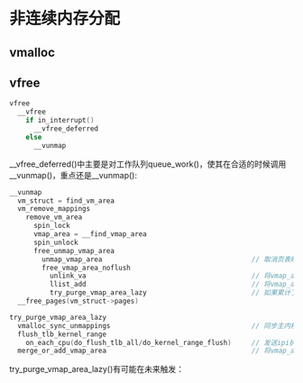 # 非连续内存分配

## vmalloc

## vfree

```c
vfree
  __vfree
    if in_interrupt()
      __vfree_deferred
    else
      __vunmap
```

__vfree_deferred()中主要是对工作队列queue_work()，使其在合适的时候调用__vunmap()，重点还是__vunmap():

```c
__vunmap
  vm_struct = find_vm_area
  vm_remove_mappings
    remove_vm_area
      spin_lock
      vmap_area = __find_vmap_area
      spin_unlock
      free_unmap_vmap_area
        unmap_vmap_area                                     // 取消页表映射
        free_vmap_area_noflush
          unlink_va                                         // 将vmap_area从vmap_area_root红黑树中摘下
          llist_add                                         // 将vmap_area放入vmap_purge_list链表中
          try_purge_vmap_area_lazy                          // 如果累计了足够多待回首vmap_area，才调用这个函数
  __free_pages(vm_struct->pages)

try_purge_vmap_area_lazy
  vmalloc_sync_unmappings                                   // 同步主内核页表
  flush_tlb_kernel_range
    on_each_cpu(do_flush_tlb_all/do_kernel_range_flush)     // 发送ipi执行TLB冲刷
  merge_or_add_vmap_area                                    // 将vmap_area最终放进free_vmap_area_root红黑树中
```

try_purge_vmap_area_lazy()有可能在未来触发：

```c

```